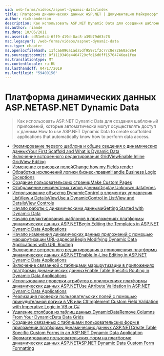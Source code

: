 ```yaml
---
uid: web-forms/videos/aspnet-dynamic-data/index
title: Платформа динамических данных ASP.NET | Документация Майкрософт
author: rick-anderson
description: Как использовать ASP.NET Dynamic Data для создания шаблонный приложений, которые автоматически могут осуществлять доступ к данным.
ms.author: riande
ms.date: 10/05/2011
ms.assetid: cd51e6c4-6ff9-419d-8ac8-a39b79d63c78
msc.legacyurl: /web-forms/videos/aspnet-dynamic-data
msc.type: chapter
ms.openlocfilehash: 11fca6096a1ada5df95971f2c77c8e72660ad864
ms.sourcegitcommit: 0f1119340e4464720cfd16d0ff15764746ea1fea
ms.translationtype: MT
ms.contentlocale: ru-RU
ms.lasthandoff: 04/17/2019
ms.locfileid: "59400156"
---
```

# <a name="aspnet-dynamic-data"></a><span data-ttu-id="fb679-103">Платформа динамических данных ASP.NET</span><span class="sxs-lookup"><span data-stu-id="fb679-103">ASP.NET Dynamic Data</span></span>

> <span data-ttu-id="fb679-104">Как использовать ASP.NET Dynamic Data для создания шаблонный приложений, которые автоматически могут осуществлять доступ к данным.</span><span class="sxs-lookup"><span data-stu-id="fb679-104">How to use ASP.NET Dynamic Data to create scaffolded applications that automatically know how to perform data access.</span></span>


- [<span data-ttu-id="fb679-105">Формирование первого шаблона и общие сведения о динамических данных</span><span class="sxs-lookup"><span data-stu-id="fb679-105">Your First Scaffold and What is Dynamic Data</span></span>](your-first-scaffold-and-what-is-dynamic-data.md)
- [<span data-ttu-id="fb679-106">Включение встроенного редактирования GridView</span><span class="sxs-lookup"><span data-stu-id="fb679-106">Enable Inline GridView Editing</span></span>](how-do-i-enable-inline-gridview-editing.md)
- [<span data-ttu-id="fb679-107">Изменение отрисовки полей</span><span class="sxs-lookup"><span data-stu-id="fb679-107">Change how my Fields render</span></span>](how-do-i-change-how-my-fields-render.md)
- [<span data-ttu-id="fb679-108">Обработка исключений логики бизнес-правил</span><span class="sxs-lookup"><span data-stu-id="fb679-108">Handle Business Logic Exceptions</span></span>](how-do-i-handle-business-logic-exceptions.md)
- [<span data-ttu-id="fb679-109">Создание пользовательских страниц</span><span class="sxs-lookup"><span data-stu-id="fb679-109">Make Custom Pages</span></span>](how-do-i-make-custom-pages.md)
- [<span data-ttu-id="fb679-110">Отображение неизвестных типов данных</span><span class="sxs-lookup"><span data-stu-id="fb679-110">Display Unknown datatypes</span></span>](how-do-i-display-unknown-datatypes.md)
- [<span data-ttu-id="fb679-111">Использование объектов DynamicControl в элементах управления ListView и DetailsView</span><span class="sxs-lookup"><span data-stu-id="fb679-111">Use a DynamicControl in ListView and DetailsView Controls</span></span>](how-do-i-use-a-dynamiccontrol-in-listview-and-detailsview-controls.md)
- [<span data-ttu-id="fb679-112">Начало работы с динамическими данными</span><span class="sxs-lookup"><span data-stu-id="fb679-112">Getting Started with Dynamic Data</span></span>](getting-started-with-dynamic-data.md)
- [<span data-ttu-id="fb679-113">Начало редактирования шаблонов в приложениях платформы динамических данных ASP.NET</span><span class="sxs-lookup"><span data-stu-id="fb679-113">Begin Editing the Templates in ASP.NET Dynamic Data Applications</span></span>](begin-editing-the-templates-in-aspnet-dynamic-data-applications.md)
- [<span data-ttu-id="fb679-114">Начало изменения динамических данных приложений с помощью маршрутизации URL-адресов</span><span class="sxs-lookup"><span data-stu-id="fb679-114">Begin Modifying Dynamic Data Applications with URL Routing</span></span>](begin-modifying-dynamic-data-applications-with-url-routing.md)
- [<span data-ttu-id="fb679-115">Включение встроенного редактирования в приложениях платформы динамических данных ASP.NET</span><span class="sxs-lookup"><span data-stu-id="fb679-115">Enable In-Line Editing in ASP.NET Dynamic Data Applications</span></span>](enable-in-line-editing-in-aspnet-dynamic-data-applications.md)
- [<span data-ttu-id="fb679-116">Включение связанной с таблицами маршрутизации в приложениях платформы динамических данных</span><span class="sxs-lookup"><span data-stu-id="fb679-116">Enable Table Specific Routing in Dynamic Data Applications</span></span>](how-to-enable-table-specific-routing-in-dynamic-data-applications.md)
- [<span data-ttu-id="fb679-117">Использование проверки атрибутов в приложениях платформы динамических данных ASP.NET</span><span class="sxs-lookup"><span data-stu-id="fb679-117">Use Attribute Validation in ASP.NET Dynamic Data Applications</span></span>](how-to-use-attribute-validation-in-aspnet-dynamic-data-applications.md)
- [<span data-ttu-id="fb679-118">Реализация проверки пользовательских полей с помощью принудительной логики в VB или C#</span><span class="sxs-lookup"><span data-stu-id="fb679-118">Implement Custom Field Validation with Imperative Logic in VB or C#</span></span>](how-to-implement-custom-field-validation-with-imperative-logic-in-vb-or-c.md)
- [<span data-ttu-id="fb679-119">Удаление столбцов из таблиц данных DynamicData</span><span class="sxs-lookup"><span data-stu-id="fb679-119">Remove Columns From Your DynamicData Data Grids</span></span>](how-to-remove-columns-from-your-dynamicdata-data-grids.md)
- [<span data-ttu-id="fb679-120">Создание связанных с таблицами пользовательских форм в приложении платформы динамических данных ASP.NET</span><span class="sxs-lookup"><span data-stu-id="fb679-120">Create Table Specific Custom Forms in an ASP.NET Dynamic Data Application</span></span>](how-to-create-table-specific-custom-forms-in-an-aspnet-dynamic-data-application.md)
- [<span data-ttu-id="fb679-121">Форматирование пользовательских форм на платформе динамических данных ASP.NET</span><span class="sxs-lookup"><span data-stu-id="fb679-121">ASP.NET Dynamic Data Custom Form Formatting</span></span>](aspnet-dynamic-data-custom-form-formatting.md)
